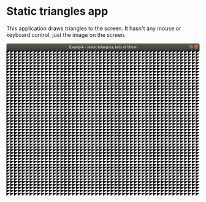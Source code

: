 # Static triangles app

This application draws triangles to the screen. It hasn't any mouse or keyboard control, just the image on the screen.

![Sample image](./sample/sample.png)

